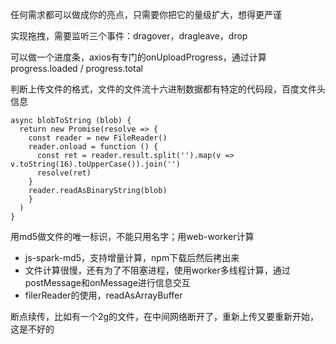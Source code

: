 任何需求都可以做成你的亮点，只需要你把它的量级扩大，想得更严谨

实现拖拽，需要监听三个事件：dragover，dragleave，drop

可以做一个进度条，axios有专门的onUploadProgress，通过计算progress.loaded / progress.total

判断上传文件的格式，文件的文件流十六进制数据都有特定的代码段，百度文件头信息

```
async blobToString (blob) {
  return new Promise(resolve => {
    const reader = new FileReader()
    reader.onload = function () {
      const ret = reader.result.split('').map(v => v.toString(16).toUpperCase()).join('')
      resolve(ret)
    }
    reader.readAsBinaryString(blob)
    }
  )
}
```

用md5做文件的唯一标识，不能只用名字；用web-worker计算

- js-spark-md5，支持增量计算，npm下载后然后拷出来
- 文件计算很慢，还有为了不阻塞进程，使用worker多线程计算，通过postMessage和onMessage进行信息交互
- filerReader的使用，readAsArrayBuffer

断点续传，比如有一个2g的文件，在中间网络断开了，重新上传又要重新开始，这是不好的

